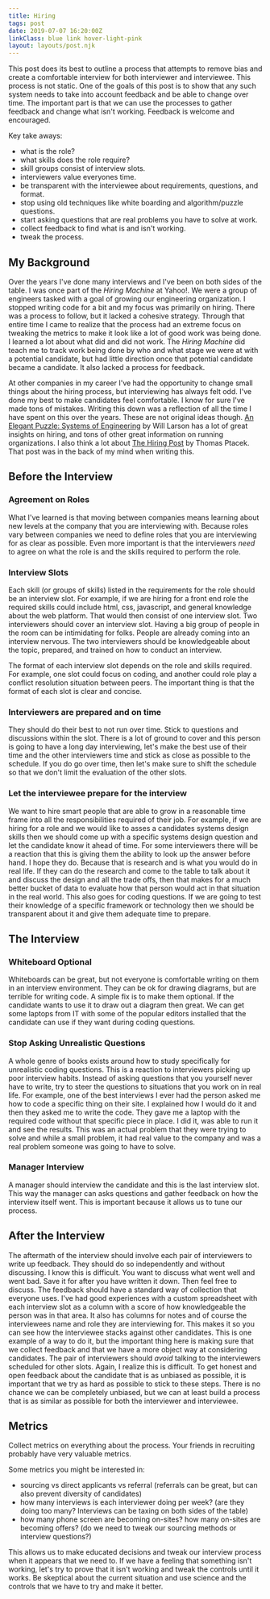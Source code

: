 ```yaml
---
title: Hiring
tags: post
date: 2019-07-07 16:20:00Z
linkClass: blue link hover-light-pink
layout: layouts/post.njk
---
```


This post does its best to outline a process that attempts to remove bias and create a comfortable interview for both interviewer and interviewee. This process is not static. One of the goals of this post is to show that any such system needs to take into account feedback and be able to change over time. The important part is that we can use the processes to gather feedback and change what isn't working. Feedback is welcome and encouraged.

Key take aways:

* what is the role?
* what skills does the role require?
* skill groups consist of interview slots.
* interviewers value everyones time.
* be transparent with the interviewee about requirements, questions, and format.
* stop using old techniques like white boarding and algorithm/puzzle questions.
* start asking questions that are real problems you have to solve at work.
* collect feedback to find what is and isn't working.
* tweak the process.

## My Background

Over the years I've done many interviews and I've been on both sides of the table. I was once part of the _Hiring Machine_ at Yahoo!. We were a group of engineers tasked with a goal of growing our engineering organization. I stopped writing code for a bit and my focus was primarily on hiring. There was a process to follow, but it lacked a cohesive strategy. Through that entire time I came to realize that the process had an extreme focus on tweaking the metrics to make it look like a lot of good work was being done. I learned a lot about what did and did not work. The _Hiring Machine_ did teach me to track work being done by who and what stage we were at with a potential candidate, but had little direction once that potential candidate became a candidate. It also lacked a process for feedback.

At other companies in my career I've had the opportunity to change small things about the hiring process, but interviewing has always felt odd. I've done my best to make candidates feel comfortable. I know for sure I've made tons of mistakes. Writing this down was a reflection of all the time I have spent on this over the years. These are not original ideas though. <a class="{{linkClass}} i" href="https://lethain.com/elegant-puzzle/">An Elegant Puzzle: Systems of Engineering</a> by Will Larson has a lot of great insights on hiring, and tons of other great information on running organizations. I also think a lot about <a class="{{linkClass}} i" href="https://sockpuppet.org/blog/2015/03/06/the-hiring-post/">The Hiring Post</a> by Thomas Ptacek. That post was in the back of my mind when writing this.

## Before the Interview

### Agreement on Roles

What I've learned is that moving between companies means learning about new levels at the company that you are interviewing with. Because roles vary between companies we need to define roles that you are interviewing for as clear as possible. Even more important is that the interviewers _need_ to agree on what the role is and the skills required to perform the role.

### Interview Slots

Each skill (or groups of skills) listed in the requirements for the role should be an interview slot. For example, if we are hiring for a front end role the required skills could include html, css, javascript, and general knowledge about the web platform. That would then consist of one interview slot. Two interviewers should cover an interview slot. Having a big group of people in the room can be intimidating for folks. People are already coming into an interview nervous. The two interviewers should be knowledgeable about the topic, prepared, and trained on how to conduct an interview.

The format of each interview slot depends on the role and skills required. For example, one slot could focus on coding, and another could role play a conflict resolution situation between peers. The important thing is that the format of each slot is clear and concise.

### Interviewers are prepared and on time

They should do their best to not run over time. Stick to questions and discussions within the slot. There is a lot of ground to cover and this person is going to have a long day interviewing, let's make the best use of their time and the other interviewers time and stick as close as possible to the schedule. If you do go over time, then let's make sure to shift the schedule so that we don't limit the evaluation of the other slots.


### Let the interviewee prepare for the interview

We want to hire smart people that are able to grow in a reasonable time frame into all the responsibilities required of their job. For example, if we are hiring for a role and we would like to asses a candidates systems design skills then we should come up with a specific systems design question and let the candidate know it ahead of time. For some interviewers there will be a reaction that this is giving them the ability to look up the answer before hand. I hope they do. Because that is research and is what you would do in real life. If they can do the research and come to the table to talk about it and discuss the design and all the trade offs, then that makes for a much better bucket of data to evaluate how that person would act in that situation in the real world. This also goes for coding questions. If we are going to test their knowledge of a specific framework or technology then we should be transparent about it and give them adequate time to prepare.

## The Interview

### Whiteboard Optional

Whiteboards can be great, but not everyone is comfortable writing on them in an interview environment. They can be ok for drawing diagrams, but are terrible for writing code. A simple fix is to make them optional. If the candidate wants to use it to draw out a diagram then great. We can get some laptops from IT with some of the popular editors installed that the candidate can use if they want during coding questions.

### Stop Asking Unrealistic Questions

A whole genre of books exists around how to study specifically for unrealistic coding questions. This is a reaction to interviewers picking up poor interview habits. Instead of asking questions that you yourself never have to write, try to steer the questions to situations that you work on in real life. For example, one of the best interviews I ever had the person asked me how to code a specific thing on their site. I explained how I would do it and then they asked me to write the code. They gave me a laptop with the required code without that specific piece in place. I did it, was able to run it and see the results. This was an actual problem that they were trying to solve and while a small problem, it had real value to the company and was a real problem someone was going to have to solve.

### Manager Interview

A manager should interview the candidate and this is the last interview slot. This way the manager can asks questions and gather feedback on how the interview itself went. This is important because it allows us to tune our process.

## After the Interview

The aftermath of the interview should involve each pair of interviewers to write up feedback. They should do so independently and without discussing. I know this is difficult. You want to discuss what went well and went bad. Save it for after you have written it down. Then feel free to discuss. The feedback should have a standard way of collection that everyone uses. I've had good experiences with a custom spreadsheet with each interview slot as a column with a score of how knowledgeable the person was in that area. It also has columns for notes and of course the interviewees name and role they are interviewing for. This makes it so you can see how the interviewee stacks against other candidates. This is one example of a way to do it, but the important thing here is making sure that we collect feedback and that we have a more object way at considering candidates. The pair of interviewers should _avoid_ talking to the interviewers scheduled for other slots. Again, I realize this is difficult. To get honest and open feedback about the candidate that is as unbiased as possible, it is important that we try as hard as possible to stick to these steps. There is no chance we can be completely unbiased, but we can at least build a process that is as similar as possible for both the interviewer and interviewee.

## Metrics

Collect metrics on everything about the process. Your friends in recruiting probably have very valuable metrics.

Some metrics you might be interested in:

* sourcing vs direct applicants vs referral (referrals can be great, but can also prevent diversity of candidates)
* how many interviews is each interviewer doing per week? (are they doing too many? Interviews can be taxing on both sides of the table)
* how many phone screen are becoming on-sites? how many on-sites are becoming offers? (do we need to tweak our sourcing methods or interview questions?)

This allows us to make educated decisions and tweak our interview process when it appears that we need to. If we have a feeling that something isn't working, let's try to prove that it isn't working and tweak the controls until it works. Be skeptical about the current situation and use science and the controls that we have to try and make it better.
